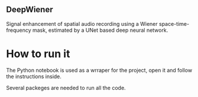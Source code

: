 ## DeepWiener
Signal enhancement of spatial audio recording using a Wiener space-time-frequency mask, estimated by a UNet based deep neural network.

# How to run it
The Python notebook is used as a wrraper for the project, open it and follow the instructions inside.

Several packeges are needed to run all the code.
